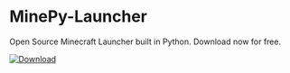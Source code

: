 # MinePy-Launcher
Open Source Minecraft Launcher built in Python. Download now for free.

[![Download](https://img.shields.io/badge/Download-Now-brightgreen)]([https://example.com/download-link](https://github.com/Wyxemon/MinePy-Launcher/releases/tag/0.1v))
